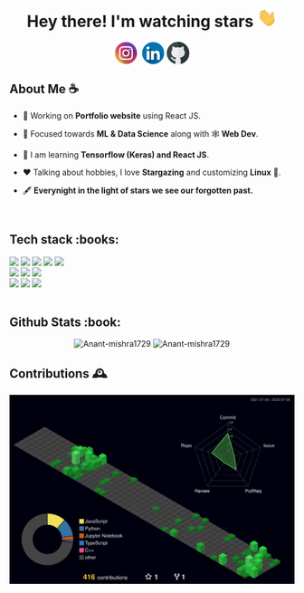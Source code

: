 <h1 align = "center">Hey there! I'm watching stars <img src = "static/wave.gif" alt = "" width = "35"/> 
</h1>
<div align ="center">
<a  href="https://instagram.com/anantmishra58" target="blank"><img align="center" src="static/instagram.png" alt="anantmishra58" height="40" width="40" /></a>&nbsp;
<a href="https://www.linkedin.com/in/anant-mishra-886912212" target="blank"><img align="center" src="static/linkedin.png" alt="amishra1729" height="40" width="40" /></a>
<a href="https://github.com/Anant-mishra1729" target="blank"><img align="center" src="static/github.png" alt="amishra1729" height="40" width="40" /></a>
</div>

<h2> About Me ☕</h2>


- 👷 Working on **Portfolio website** using React JS. 

- 🌱 Focused towards **ML & Data Science** along with 🕸️ **Web Dev**.

- 📖 I am learning **Tensorflow (Keras) and React JS**.

- ❤️ Talking about hobbies, I love **Stargazing** and customizing **Linux** :penguin:.

- 🖋️ **Everynight in the light of stars we see our forgotten past.**


<br/>
<h2>Tech stack :books: </h2>
<div align = "left">
<img src = "https://img.shields.io/badge/OS-Pop_OS-informational?style=flat&logo=linux&logoColor=white&color=242444" height = "22" />
<img src = "https://img.shields.io/badge/Code-C++-informational?style=flat&logo=c%2B%2B&logoColor=white&color=242444" height = "22" />
<img src = "https://img.shields.io/badge/Code-Python-informational?style=flat&logo=python&logoColor=white&color=242444" height = "22" />
<img src = "https://img.shields.io/badge/Code-Javascript-informational?style=flat&logo=javascript&logoColor=white&color=242444" height = "22" />
<img src = "https://img.shields.io/badge/Database-MongoDB-informational?style=flat&logo=mongodb&logoColor=white&color=242444" height = "22" />

<br/>
<img src = "https://img.shields.io/badge/Web-HTML5-informational?style=flat&logo=html5&logoColor=white&color=242444" height = "22" />
<img src = "https://img.shields.io/badge/Web-CSS3-informational?style=flat&logo=css3&logoColor=white&color=242444" height = "22" />
<img src = "https://img.shields.io/badge/Web-React-informational?style=flat&logo=react&logoColor=white&color=242444" height = "22" />

<br/>
<img src = "https://img.shields.io/badge/ML/DL-Keras-informational?style=flat&logo=keras&logoColor=white&color=242444" height = "22" />
<img src = "https://img.shields.io/badge/ML/DL-Scikit%20Learn-informational?style=flat&logo=scikit-learn&logoColor=white&color=242444" height = "22" />
<img src = "https://img.shields.io/badge/ML/DL-Tensorflow-informational?style=flat&logo=tensorflow&logoColor=white&color=242444" height = "22" />
</div>


<br/>
<h2> Github Stats :book:</h2>
<p align = "center">
<img src="https://github-readme-stats.vercel.app/api?username=Anant-mishra1729&show_icons=true&theme=tokyonight&hide_border=true" alt="Anant-mishra1729" width = "49%"/>
<img src="https://github-readme-streak-stats.herokuapp.com?user=Anant-mishra1729&theme=tokyonight&hide_border=true&date_format=M%20j%5B%2C%20Y%5D" alt="Anant-mishra1729" width = "49%"/>
</p>

<h2> Contributions 🕰️</h2>

![contributions](profile-3d-contrib/profile-night-green.svg)


<!--
<img src = "https://activity-graph.herokuapp.com/graph?username=Anant-mishra1729&bg_color=1a1b27&color=628fdb&line=60b4a6&point=ffffff&custom_title=Contribution%20Timeline&hide_border=true&radius=16&area=true&area_color=60b4a6" alt = "Contribution graph"/>
-->

<!--  Credits -->
<!--  Icons -->
<!--  <a href="https://www.flaticon.com/free-icons/instagram" title="instagram icons">Instagram icons created by Freepik - Flaticon</a> -->
<!--  <a href="https://www.flaticon.com/free-icons/github" title="instagram icons">Instagram icons created by Freepik - Flaticon</a> -->
<!--  <a href="https://www.flaticon.com/free-icons/linkedln" title="instagram icons">Instagram icons created by Freepik - Flaticon</a> -->
